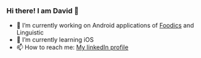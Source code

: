 ### Hi there! I am David 👋

- 🔭 I’m currently working on Android applications of [Foodics](https://www.linkedin.com/company/foodics/) and Linguistic
- 🌱 I’m currently learning iOS
- 📫 How to reach me: [My linkedIn profile](https://www.linkedin.com/company/foodics/)
